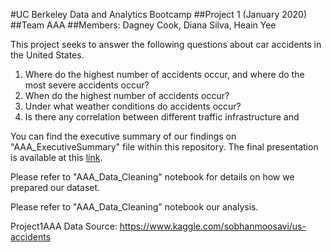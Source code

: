 #UC Berkeley Data and Analytics Bootcamp
##Project 1 (January 2020)
##Team AAA
##Members: Dagney Cook, Diana Silva, Heain Yee

This project seeks to answer the following questions about car accidents in the United States.

1. Where do the highest number of accidents occur, and where do the most severe accidents occur?
2. When do the highest number of accidents occur?
3. Under what weather conditions do accidents occur?
4. Is there any correlation between different traffic infrastructure and 

You can find the executive summary of our findings on "AAA_ExecutiveSummary" file within this repository. The final presentation is available at this [link](https://docs.google.com/presentation/d/1Qo-e_8BA8SlvF52k39OP4iQ8TkSZ4GOLJ6O3hjBERls/edit?usp=sharing).

Please refer to "AAA_Data_Cleaning" notebook for details on how we prepared our dataset.

Please refer to "AAA_Data_Cleaning" notebook our analysis.

Project1AAA
Data Source: https://www.kaggle.com/sobhanmoosavi/us-accidents
